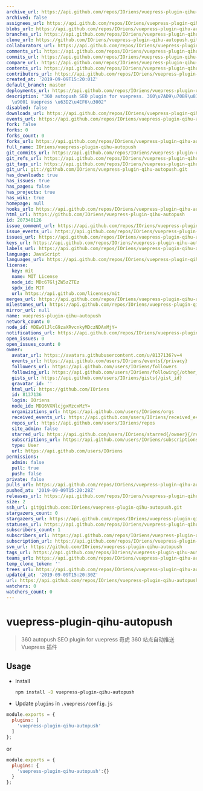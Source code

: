 ```yaml
---
archive_url: https://api.github.com/repos/IOriens/vuepress-plugin-qihu-autopush/{archive_format}{/ref}
archived: false
assignees_url: https://api.github.com/repos/IOriens/vuepress-plugin-qihu-autopush/assignees{/user}
blobs_url: https://api.github.com/repos/IOriens/vuepress-plugin-qihu-autopush/git/blobs{/sha}
branches_url: https://api.github.com/repos/IOriens/vuepress-plugin-qihu-autopush/branches{/branch}
clone_url: https://github.com/IOriens/vuepress-plugin-qihu-autopush.git
collaborators_url: https://api.github.com/repos/IOriens/vuepress-plugin-qihu-autopush/collaborators{/collaborator}
comments_url: https://api.github.com/repos/IOriens/vuepress-plugin-qihu-autopush/comments{/number}
commits_url: https://api.github.com/repos/IOriens/vuepress-plugin-qihu-autopush/commits{/sha}
compare_url: https://api.github.com/repos/IOriens/vuepress-plugin-qihu-autopush/compare/{base}...{head}
contents_url: https://api.github.com/repos/IOriens/vuepress-plugin-qihu-autopush/contents/{+path}
contributors_url: https://api.github.com/repos/IOriens/vuepress-plugin-qihu-autopush/contributors
created_at: '2019-09-09T15:20:01Z'
default_branch: master
deployments_url: https://api.github.com/repos/IOriens/vuepress-plugin-qihu-autopush/deployments
description: "360 autopush SEO plugin for vuepress. 360\u7AD9\u70B9\u81EA\u52A8\u63A8\
  \u9001 Vuepress \u63D2\u4EF6\u3002"
disabled: false
downloads_url: https://api.github.com/repos/IOriens/vuepress-plugin-qihu-autopush/downloads
events_url: https://api.github.com/repos/IOriens/vuepress-plugin-qihu-autopush/events
fork: false
forks: 0
forks_count: 0
forks_url: https://api.github.com/repos/IOriens/vuepress-plugin-qihu-autopush/forks
full_name: IOriens/vuepress-plugin-qihu-autopush
git_commits_url: https://api.github.com/repos/IOriens/vuepress-plugin-qihu-autopush/git/commits{/sha}
git_refs_url: https://api.github.com/repos/IOriens/vuepress-plugin-qihu-autopush/git/refs{/sha}
git_tags_url: https://api.github.com/repos/IOriens/vuepress-plugin-qihu-autopush/git/tags{/sha}
git_url: git://github.com/IOriens/vuepress-plugin-qihu-autopush.git
has_downloads: true
has_issues: true
has_pages: false
has_projects: true
has_wiki: true
homepage: null
hooks_url: https://api.github.com/repos/IOriens/vuepress-plugin-qihu-autopush/hooks
html_url: https://github.com/IOriens/vuepress-plugin-qihu-autopush
id: 207340126
issue_comment_url: https://api.github.com/repos/IOriens/vuepress-plugin-qihu-autopush/issues/comments{/number}
issue_events_url: https://api.github.com/repos/IOriens/vuepress-plugin-qihu-autopush/issues/events{/number}
issues_url: https://api.github.com/repos/IOriens/vuepress-plugin-qihu-autopush/issues{/number}
keys_url: https://api.github.com/repos/IOriens/vuepress-plugin-qihu-autopush/keys{/key_id}
labels_url: https://api.github.com/repos/IOriens/vuepress-plugin-qihu-autopush/labels{/name}
language: JavaScript
languages_url: https://api.github.com/repos/IOriens/vuepress-plugin-qihu-autopush/languages
license:
  key: mit
  name: MIT License
  node_id: MDc6TGljZW5zZTEz
  spdx_id: MIT
  url: https://api.github.com/licenses/mit
merges_url: https://api.github.com/repos/IOriens/vuepress-plugin-qihu-autopush/merges
milestones_url: https://api.github.com/repos/IOriens/vuepress-plugin-qihu-autopush/milestones{/number}
mirror_url: null
name: vuepress-plugin-qihu-autopush
network_count: 0
node_id: MDEwOlJlcG9zaXRvcnkyMDczNDAxMjY=
notifications_url: https://api.github.com/repos/IOriens/vuepress-plugin-qihu-autopush/notifications{?since,all,participating}
open_issues: 0
open_issues_count: 0
owner:
  avatar_url: https://avatars.githubusercontent.com/u/8137136?v=4
  events_url: https://api.github.com/users/IOriens/events{/privacy}
  followers_url: https://api.github.com/users/IOriens/followers
  following_url: https://api.github.com/users/IOriens/following{/other_user}
  gists_url: https://api.github.com/users/IOriens/gists{/gist_id}
  gravatar_id: ''
  html_url: https://github.com/IOriens
  id: 8137136
  login: IOriens
  node_id: MDQ6VXNlcjgxMzcxMzY=
  organizations_url: https://api.github.com/users/IOriens/orgs
  received_events_url: https://api.github.com/users/IOriens/received_events
  repos_url: https://api.github.com/users/IOriens/repos
  site_admin: false
  starred_url: https://api.github.com/users/IOriens/starred{/owner}{/repo}
  subscriptions_url: https://api.github.com/users/IOriens/subscriptions
  type: User
  url: https://api.github.com/users/IOriens
permissions:
  admin: false
  pull: true
  push: false
private: false
pulls_url: https://api.github.com/repos/IOriens/vuepress-plugin-qihu-autopush/pulls{/number}
pushed_at: '2019-09-09T15:20:28Z'
releases_url: https://api.github.com/repos/IOriens/vuepress-plugin-qihu-autopush/releases{/id}
size: 2
ssh_url: git@github.com:IOriens/vuepress-plugin-qihu-autopush.git
stargazers_count: 0
stargazers_url: https://api.github.com/repos/IOriens/vuepress-plugin-qihu-autopush/stargazers
statuses_url: https://api.github.com/repos/IOriens/vuepress-plugin-qihu-autopush/statuses/{sha}
subscribers_count: 1
subscribers_url: https://api.github.com/repos/IOriens/vuepress-plugin-qihu-autopush/subscribers
subscription_url: https://api.github.com/repos/IOriens/vuepress-plugin-qihu-autopush/subscription
svn_url: https://github.com/IOriens/vuepress-plugin-qihu-autopush
tags_url: https://api.github.com/repos/IOriens/vuepress-plugin-qihu-autopush/tags
teams_url: https://api.github.com/repos/IOriens/vuepress-plugin-qihu-autopush/teams
temp_clone_token: ''
trees_url: https://api.github.com/repos/IOriens/vuepress-plugin-qihu-autopush/git/trees{/sha}
updated_at: '2019-09-09T15:20:30Z'
url: https://api.github.com/repos/IOriens/vuepress-plugin-qihu-autopush
watchers: 0
watchers_count: 0
---
```


# vuepress-plugin-qihu-autopush

> 360 autopush SEO plugin for vuepress
> 奇虎 360 站点自动推送 Vuepress 插件


## Usage

- Install

  ```sh
  npm install -D vuepress-plugin-qihu-autopush
  ```

-  Update `plugins` in `.vuepress/config.js`

  ```js
  module.exports = {
    plugins: [
      'vuepress-plugin-qihu-autopush'
    ]
  };
  ```
  or

  ```js
  module.exports = {
    plugins: {
      'vuepress-plugin-qihu-autopush':{}
    }
  };
  ```



